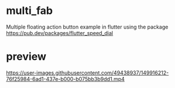 # multi_fab
Multiple floating action button example in flutter using the package https://pub.dev/packages/flutter_speed_dial

# preview

https://user-images.githubusercontent.com/49438937/149916212-76f25984-6ad1-437e-b000-b075bb3b9dd1.mp4

